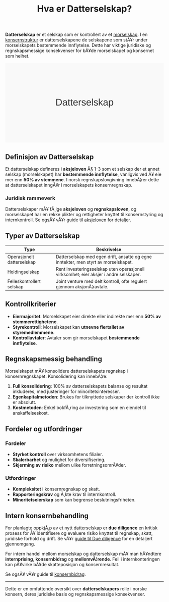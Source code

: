 ﻿---
title: "Hva er Datterselskap?"
meta_title: "Hva er Datterselskap?"
meta_description: '**Datterselskap** er et selskap som er kontrollert av et [morselskap](/blogs/regnskap/hva-er-morselskap "Hva er et Morselskap? Komplett Guide til Morselskap og ...'
slug: datterselskap
type: blog
layout: pages/single
---

**Datterselskap** er et selskap som er kontrollert av et [morselskap](/blogs/regnskap/hva-er-morselskap "Hva er et Morselskap? Komplett Guide til Morselskap og Konsernledelse"). I en [konsernstruktur](/blogs/regnskap/hva-er-konsern "Hva er et Konsern? Komplett Guide til Konsernstrukturer og Konsolidering") er datterselskapene de selskapene som stÃ¥r under morselskapets bestemmende innflytelse. Dette har viktige juridiske og regnskapsmessige konsekvenser for bÃ¥de morselskapet og konsernet som helhet.

![Illustrasjon av datterselskap i en konsernstruktur](datterselskap-image.svg)

## Definisjon av Datterselskap

Et datterselskap defineres i **aksjeloven** Â§ 1-3 som et selskap der et annet selskap (morselskapet) har **bestemmende innflytelse**, vanligvis ved Ã¥ eie mer enn **50% av stemmene**. I norsk regnskapslovgivning innebÃ¦rer dette at datterselskapet inngÃ¥r i morselskapets konsernregnskap.

### Juridisk rammeverk

Datterselskaper mÃ¥ fÃ¸lge **aksjeloven** og **regnskapsloven**, og morselskapet har en rekke plikter og rettigheter knyttet til konsernstyring og internkontroll. Se ogsÃ¥ vÃ¥r guide til [aksjeloven](/blogs/regnskap/hva-er-aksjeloven "Hva er Aksjeloven? Komplett Guide til Aksjeloven og Regnskapsregler") for detaljer.

## Typer av Datterselskap

| **Type**                   | **Beskrivelse**                                                                 |
|----------------------------|---------------------------------------------------------------------------------|
| Operasjonelt datterselskap | Datterselskap med egen drift, ansatte og egne inntekter, men styrt av morselskapet. |
| Holdingselskap             | Rent investeringsselskap uten operasjonell virksomhet; eier aksjer i andre selskaper. |
| Felleskontrollert selskap  | Joint venture med delt kontroll, ofte regulert gjennom aksjonÃ¦ravtale.           |

## Kontrollkriterier

* **Eiermajoritet**: Morselskapet eier direkte eller indirekte mer enn **50% av stemmerettighetene**.
* **Styrekontroll**: Morselskapet kan **utnevne flertallet av styremedlemmene**.
* **Kontrollavtaler**: Avtaler som gir morselskapet **bestemmende innflytelse**.

## Regnskapsmessig behandling

Morselskapet mÃ¥ konsolidere datterselskapets regnskap i konsernregnskapet. Konsolidering kan innebÃ¦re:

1. **Full konsolidering**: 100% av datterselskapets balanse og resultat inkluderes, med justeringer for minoritetsinteresser.
2. **Egenkapitalmetoden**: Brukes for tilknyttede selskaper der kontroll ikke er absolutt.
3. **Kostmetoden**: Enkel bokfÃ¸ring av investering som en eiendel til anskaffelseskost.

## Fordeler og utfordringer

### Fordeler

* **Styrket kontroll** over virksomhetens filialer.
* **Skalerbarhet** og mulighet for diversifisering.
* **Skjerming av risiko** mellom ulike forretningsomrÃ¥der.

### Utfordringer

* **Kompleksitet** i konsernregnskap og skatt.
* **Rapporteringskrav** og Ã¸kte krav til internkontroll.
* **Minoritetseierskap** som kan begrense beslutningsfriheten.

## Intern konsernbehandling

For planlagte oppkjÃ¸p av et nytt datterselskap er **due diligence** en kritisk prosess for Ã¥ identifisere og evaluere risiko knyttet til regnskap, skatt, juridiske forhold og drift. Se vÃ¥r [guide til Due diligence](/blogs/regnskap/due-diligence "Due diligence i Norske OppkjÃ¸p: Prosess, Metodikk og Beste Praksis") for en detaljert gjennomgang.

For intern handel mellom morselskap og datterselskap mÃ¥ man hÃ¥ndtere **internprising**, **konsernbidrag** og **mellomvÃ¦rende**. Feil i internkonteringen kan pÃ¥virke bÃ¥de skatteposisjon og konsernresultat.

Se ogsÃ¥ vÃ¥r guide til [konsernbidrag](/blogs/regnskap/hva-er-konsernbidrag "Hva er Konsernbidrag? Komplett Guide til Skatte- og Regnskapsbehandling").

---

Dette er en omfattende oversikt over **datterselskapers** rolle i norske konsern, deres juridiske basis og regnskapsmessige konsekvenser.
